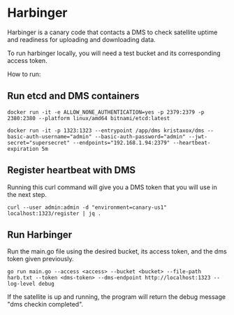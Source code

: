 
# Harbinger

Harbinger is a canary code that contacts a DMS to check satellite uptime and readiness for uploading and downloading data.

To run harbinger locally, you will need a test bucket and its corresponding access token.

How to run:

## Run etcd and DMS containers
```
docker run -it -e ALLOW_NONE_AUTHENTICATION=yes -p 2379:2379 -p 2380:2380 --platform linux/amd64 bitnami/etcd:latest
```

```
docker run -it -p 1323:1323 --entrypoint /app/dms kristaxox/dms --basic-auth-username="admin" --basic-auth-password="admin" --jwt-secret="supersecret" --endpoints="192.168.1.94:2379" --heartbeat-expiration 5m
```

## Register heartbeat with DMS

Running this curl command will give you a DMS token that you will use in the next step.
```
curl --user admin:admin -d "environment=canary-us1" localhost:1323/register | jq .
```

## Run Harbinger

Run the main.go file using the desired bucket, its access token, and the dms token given previously.
```
go run main.go --access <access> --bucket <bucket> --file-path harb.txt --token <dms-token> --dms-endpoint http://localhost:1323 --log-level debug
```


If the satellite is up and running, the program will return the debug message "dms checkin completed".